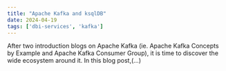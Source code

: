 ```yaml
---
title: "Apache Kafka and ksqlDB"
date: 2024-04-19
tags: ['dbi-services', 'kafka']
---
```

After two introduction blogs on Apache Kafka (ie. Apache Kafka Concepts by Example and Apache Kafka Consumer Group), it is time to discover the wide ecosystem around it. In this blog post,(…)